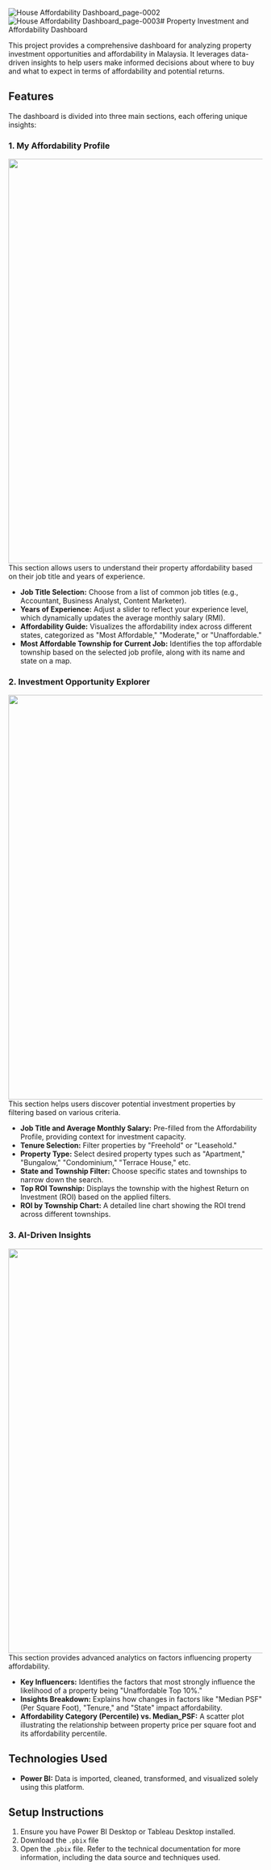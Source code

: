 ![House Affordability Dashboard_page-0002](https://github.com/user-attachments/assets/0e149c89-b91d-468c-9423-10912aa9c972)![House Affordability Dashboard_page-0003](https://github.com/user-attachments/assets/f9024204-1fca-4c30-9eb7-b84368f7b044)# Property Investment and Affordability Dashboard

This project provides a comprehensive dashboard for analyzing property investment opportunities and affordability in Malaysia. It leverages data-driven insights to help users make informed decisions about where to buy and what to expect in terms of affordability and potential returns.

## Features

The dashboard is divided into three main sections, each offering unique insights:

### 1. My Affordability Profile
<img src="https://github.com/user-attachments/assets/4989bf93-b7e5-400c-814b-0fae6ac7c221" width="800"><br>
This section allows users to understand their property affordability based on their job title and years of experience.

*   **Job Title Selection:** Choose from a list of common job titles (e.g., Accountant, Business Analyst, Content Marketer).
*   **Years of Experience:** Adjust a slider to reflect your experience level, which dynamically updates the average monthly salary (RMI).
*   **Affordability Guide:** Visualizes the affordability index across different states, categorized as "Most Affordable," "Moderate," or "Unaffordable."
*   **Most Affordable Township for Current Job:** Identifies the top affordable township based on the selected job profile, along with its name and state on a map.

### 2. Investment Opportunity Explorer
<img src="https://github.com/user-attachments/assets/3d073de4-f3b2-4f4d-9d11-b257ad7df53d" width="800"><br>
This section helps users discover potential investment properties by filtering based on various criteria.

*   **Job Title and Average Monthly Salary:** Pre-filled from the Affordability Profile, providing context for investment capacity.
*   **Tenure Selection:** Filter properties by "Freehold" or "Leasehold."
*   **Property Type:** Select desired property types such as "Apartment," "Bungalow," "Condominium," "Terrace House," etc.
*   **State and Township Filter:** Choose specific states and townships to narrow down the search.
*   **Top ROI Township:** Displays the township with the highest Return on Investment (ROI) based on the applied filters.
*   **ROI by Township Chart:** A detailed line chart showing the ROI trend across different townships.

### 3. AI-Driven Insights
<img src="https://github.com/user-attachments/assets/9a7bac2a-70af-4f2a-8189-7dfd04e93af7" width="800"><br>
This section provides advanced analytics on factors influencing property affordability.

*   **Key Influencers:** Identifies the factors that most strongly influence the likelihood of a property being "Unaffordable Top 10%."
*   **Insights Breakdown:** Explains how changes in factors like "Median PSF" (Per Square Foot), "Tenure," and "State" impact affordability.
*   **Affordability Category (Percentile) vs. Median_PSF:** A scatter plot illustrating the relationship between property price per square foot and its affordability percentile.

## Technologies Used
*   **Power BI:** Data is imported, cleaned, transformed, and visualized solely using this platform.

## Setup Instructions
1.  Ensure you have Power BI Desktop or Tableau Desktop installed.
2.  Download the `.pbix` file
3.  Open the `.pbix` file. Refer to the technical documentation for more information, including the data source and techniques used.
